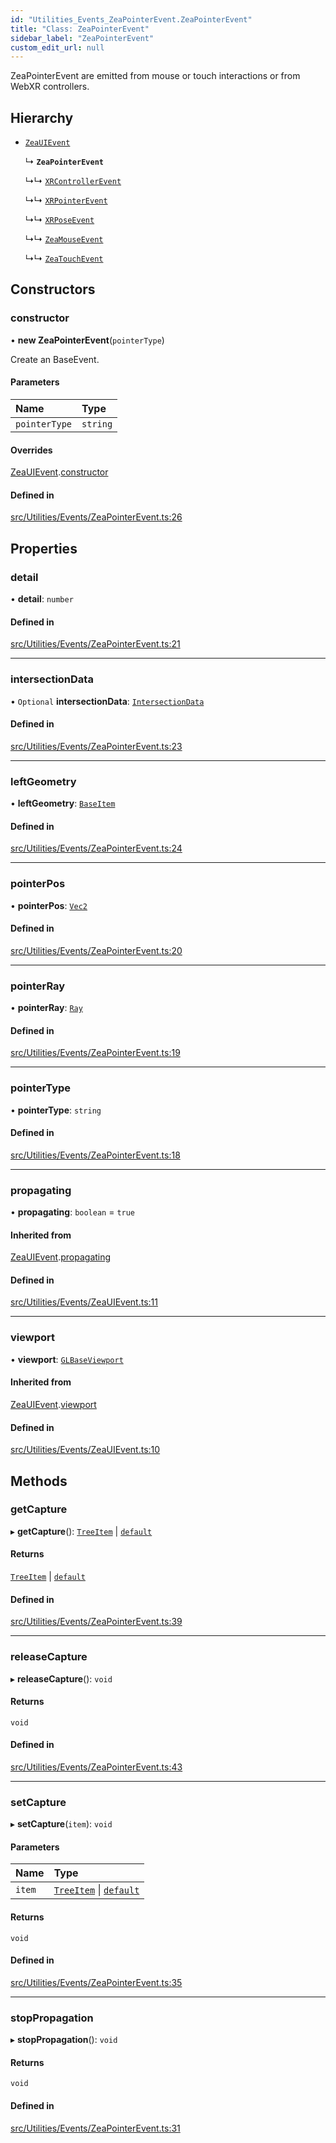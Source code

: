 ```yaml
---
id: "Utilities_Events_ZeaPointerEvent.ZeaPointerEvent"
title: "Class: ZeaPointerEvent"
sidebar_label: "ZeaPointerEvent"
custom_edit_url: null
---
```




ZeaPointerEvent are emitted from mouse or touch interactions or from WebXR controllers.

## Hierarchy

- [`ZeaUIEvent`](Utilities_Events_ZeaUIEvent.ZeaUIEvent)

  ↳ **`ZeaPointerEvent`**

  ↳↳ [`XRControllerEvent`](Utilities_Events_XRControllerEvent.XRControllerEvent)

  ↳↳ [`XRPointerEvent`](Utilities_Events_XRPointerEvent.XRPointerEvent)

  ↳↳ [`XRPoseEvent`](Utilities_Events_XRPoseEvent.XRPoseEvent)

  ↳↳ [`ZeaMouseEvent`](Utilities_Events_ZeaMouseEvent.ZeaMouseEvent)

  ↳↳ [`ZeaTouchEvent`](Utilities_Events_ZeaTouchEvent.ZeaTouchEvent)

## Constructors

### constructor

• **new ZeaPointerEvent**(`pointerType`)

Create an BaseEvent.

#### Parameters

| Name | Type |
| :------ | :------ |
| `pointerType` | `string` |

#### Overrides

[ZeaUIEvent](Utilities_Events_ZeaUIEvent.ZeaUIEvent).[constructor](Utilities_Events_ZeaUIEvent.ZeaUIEvent#constructor)

#### Defined in

[src/Utilities/Events/ZeaPointerEvent.ts:26](https://github.com/ZeaInc/zea-engine/blob/bfc726cd6/src/Utilities/Events/ZeaPointerEvent.ts#L26)

## Properties

### detail

• **detail**: `number`

#### Defined in

[src/Utilities/Events/ZeaPointerEvent.ts:21](https://github.com/ZeaInc/zea-engine/blob/bfc726cd6/src/Utilities/Events/ZeaPointerEvent.ts#L21)

___

### intersectionData

• `Optional` **intersectionData**: [`IntersectionData`](../Utilities_IntersectionData.IntersectionData)

#### Defined in

[src/Utilities/Events/ZeaPointerEvent.ts:23](https://github.com/ZeaInc/zea-engine/blob/bfc726cd6/src/Utilities/Events/ZeaPointerEvent.ts#L23)

___

### leftGeometry

• **leftGeometry**: [`BaseItem`](../../SceneTree/SceneTree_BaseItem.BaseItem)

#### Defined in

[src/Utilities/Events/ZeaPointerEvent.ts:24](https://github.com/ZeaInc/zea-engine/blob/bfc726cd6/src/Utilities/Events/ZeaPointerEvent.ts#L24)

___

### pointerPos

• **pointerPos**: [`Vec2`](../../Math/Math_Vec2.Vec2)

#### Defined in

[src/Utilities/Events/ZeaPointerEvent.ts:20](https://github.com/ZeaInc/zea-engine/blob/bfc726cd6/src/Utilities/Events/ZeaPointerEvent.ts#L20)

___

### pointerRay

• **pointerRay**: [`Ray`](../../Math/Math_Ray.Ray)

#### Defined in

[src/Utilities/Events/ZeaPointerEvent.ts:19](https://github.com/ZeaInc/zea-engine/blob/bfc726cd6/src/Utilities/Events/ZeaPointerEvent.ts#L19)

___

### pointerType

• **pointerType**: `string`

#### Defined in

[src/Utilities/Events/ZeaPointerEvent.ts:18](https://github.com/ZeaInc/zea-engine/blob/bfc726cd6/src/Utilities/Events/ZeaPointerEvent.ts#L18)

___

### propagating

• **propagating**: `boolean` = `true`

#### Inherited from

[ZeaUIEvent](Utilities_Events_ZeaUIEvent.ZeaUIEvent).[propagating](Utilities_Events_ZeaUIEvent.ZeaUIEvent#propagating)

#### Defined in

[src/Utilities/Events/ZeaUIEvent.ts:11](https://github.com/ZeaInc/zea-engine/blob/bfc726cd6/src/Utilities/Events/ZeaUIEvent.ts#L11)

___

### viewport

• **viewport**: [`GLBaseViewport`](../../Renderer/Renderer_GLBaseViewport.GLBaseViewport)

#### Inherited from

[ZeaUIEvent](Utilities_Events_ZeaUIEvent.ZeaUIEvent).[viewport](Utilities_Events_ZeaUIEvent.ZeaUIEvent#viewport)

#### Defined in

[src/Utilities/Events/ZeaUIEvent.ts:10](https://github.com/ZeaInc/zea-engine/blob/bfc726cd6/src/Utilities/Events/ZeaUIEvent.ts#L10)

## Methods

### getCapture

▸ **getCapture**(): [`TreeItem`](../../SceneTree/SceneTree_TreeItem.TreeItem) \| [`default`](../../SceneTree/Manipulators/SceneTree_Manipulators_BaseTool.default)

#### Returns

[`TreeItem`](../../SceneTree/SceneTree_TreeItem.TreeItem) \| [`default`](../../SceneTree/Manipulators/SceneTree_Manipulators_BaseTool.default)

#### Defined in

[src/Utilities/Events/ZeaPointerEvent.ts:39](https://github.com/ZeaInc/zea-engine/blob/bfc726cd6/src/Utilities/Events/ZeaPointerEvent.ts#L39)

___

### releaseCapture

▸ **releaseCapture**(): `void`

#### Returns

`void`

#### Defined in

[src/Utilities/Events/ZeaPointerEvent.ts:43](https://github.com/ZeaInc/zea-engine/blob/bfc726cd6/src/Utilities/Events/ZeaPointerEvent.ts#L43)

___

### setCapture

▸ **setCapture**(`item`): `void`

#### Parameters

| Name | Type |
| :------ | :------ |
| `item` | [`TreeItem`](../../SceneTree/SceneTree_TreeItem.TreeItem) \| [`default`](../../SceneTree/Manipulators/SceneTree_Manipulators_BaseTool.default) |

#### Returns

`void`

#### Defined in

[src/Utilities/Events/ZeaPointerEvent.ts:35](https://github.com/ZeaInc/zea-engine/blob/bfc726cd6/src/Utilities/Events/ZeaPointerEvent.ts#L35)

___

### stopPropagation

▸ **stopPropagation**(): `void`

#### Returns

`void`

#### Defined in

[src/Utilities/Events/ZeaPointerEvent.ts:31](https://github.com/ZeaInc/zea-engine/blob/bfc726cd6/src/Utilities/Events/ZeaPointerEvent.ts#L31)

